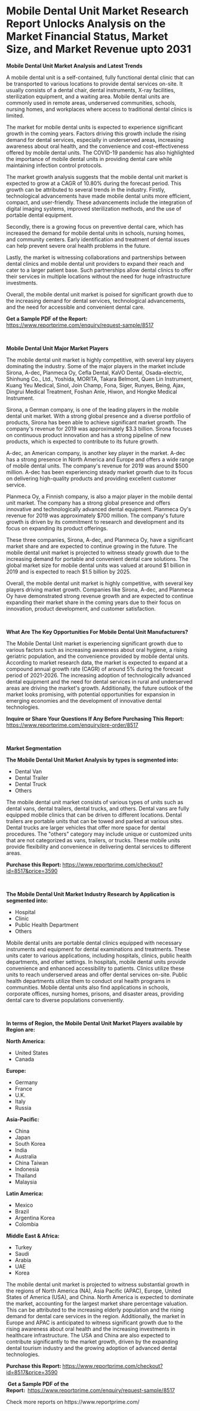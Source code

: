 <p><h1>Mobile Dental Unit Market Research Report Unlocks Analysis on the Market Financial Status, Market Size, and Market Revenue upto 2031</h1></p><p><strong>Mobile Dental Unit Market Analysis and Latest Trends</strong></p>
<p><p>A mobile dental unit is a self-contained, fully functional dental clinic that can be transported to various locations to provide dental services on-site. It usually consists of a dental chair, dental instruments, X-ray facilities, sterilization equipment, and a waiting area. Mobile dental units are commonly used in remote areas, underserved communities, schools, nursing homes, and workplaces where access to traditional dental clinics is limited.</p><p>The market for mobile dental units is expected to experience significant growth in the coming years. Factors driving this growth include the rising demand for dental services, especially in underserved areas, increasing awareness about oral health, and the convenience and cost-effectiveness offered by mobile dental units. The COVID-19 pandemic has also highlighted the importance of mobile dental units in providing dental care while maintaining infection control protocols.</p><p>The market growth analysis suggests that the mobile dental unit market is expected to grow at a CAGR of 10.80% during the forecast period. This growth can be attributed to several trends in the industry. Firstly, technological advancements have made mobile dental units more efficient, compact, and user-friendly. These advancements include the integration of digital imaging systems, improved sterilization methods, and the use of portable dental equipment.</p><p>Secondly, there is a growing focus on preventive dental care, which has increased the demand for mobile dental units in schools, nursing homes, and community centers. Early identification and treatment of dental issues can help prevent severe oral health problems in the future.</p><p>Lastly, the market is witnessing collaborations and partnerships between dental clinics and mobile dental unit providers to expand their reach and cater to a larger patient base. Such partnerships allow dental clinics to offer their services in multiple locations without the need for huge infrastructure investments.</p><p>Overall, the mobile dental unit market is poised for significant growth due to the increasing demand for dental services, technological advancements, and the need for accessible and convenient dental care.</p></p>
<p><strong>Get a Sample PDF of the Report:&nbsp;</strong> <a href="https://www.reportprime.com/enquiry/request-sample/8517">https://www.reportprime.com/enquiry/request-sample/8517</a></p>
<p>&nbsp;</p>
<p><strong>Mobile Dental Unit Major Market Players</strong></p>
<p><p>The mobile dental unit market is highly competitive, with several key players dominating the industry. Some of the major players in the market include Sirona, A-dec, Planmeca Oy, Cefla Dental, KaVO Dental, Osada-electric, Shinhung Co., Ltd., Yoshida, MORITA, Takara Belmont, Quen Lin Instrument, Kuang Yeu Medical, Sinol, Join Champ, Fona, Siger, Runyes, Being, Ajax, Dingrui Medical Treatment, Foshan Anle, Hiwon, and Hongke Medical Instrument.</p><p>Sirona, a German company, is one of the leading players in the mobile dental unit market. With a strong global presence and a diverse portfolio of products, Sirona has been able to achieve significant market growth. The company's revenue for 2019 was approximately $3.3 billion. Sirona focuses on continuous product innovation and has a strong pipeline of new products, which is expected to contribute to its future growth.</p><p>A-dec, an American company, is another key player in the market. A-dec has a strong presence in North America and Europe and offers a wide range of mobile dental units. The company's revenue for 2019 was around $500 million. A-dec has been experiencing steady market growth due to its focus on delivering high-quality products and providing excellent customer service.</p><p>Planmeca Oy, a Finnish company, is also a major player in the mobile dental unit market. The company has a strong global presence and offers innovative and technologically advanced dental equipment. Planmeca Oy's revenue for 2019 was approximately $700 million. The company's future growth is driven by its commitment to research and development and its focus on expanding its product offerings.</p><p>These three companies, Sirona, A-dec, and Planmeca Oy, have a significant market share and are expected to continue growing in the future. The mobile dental unit market is projected to witness steady growth due to the increasing demand for portable and convenient dental care solutions. The global market size for mobile dental units was valued at around $1 billion in 2019 and is expected to reach $1.5 billion by 2025.</p><p>Overall, the mobile dental unit market is highly competitive, with several key players driving market growth. Companies like Sirona, A-dec, and Planmeca Oy have demonstrated strong revenue growth and are expected to continue expanding their market share in the coming years due to their focus on innovation, product development, and customer satisfaction.</p></p>
<p>&nbsp;</p>
<p><strong>What Are The Key Opportunities For Mobile Dental Unit Manufacturers?</strong></p>
<p><p>The Mobile Dental Unit market is experiencing significant growth due to various factors such as increasing awareness about oral hygiene, a rising geriatric population, and the convenience provided by mobile dental units. According to market research data, the market is expected to expand at a compound annual growth rate (CAGR) of around 5% during the forecast period of 2021-2026. The increasing adoption of technologically advanced dental equipment and the need for dental services in rural and underserved areas are driving the market's growth. Additionally, the future outlook of the market looks promising, with potential opportunities for expansion in emerging economies and the development of innovative dental technologies.</p></p>
<p><strong>Inquire or Share Your Questions If Any Before Purchasing This Report:</strong> <a href="https://www.reportprime.com/enquiry/pre-order/8517">https://www.reportprime.com/enquiry/pre-order/8517</a></p>
<p>&nbsp;</p>
<p><strong>Market Segmentation</strong></p>
<p><strong>The Mobile Dental Unit Market Analysis by types is segmented into:</strong></p>
<p><ul><li>Dental Van</li><li>Dental Trailer</li><li>Dental Truck</li><li>Others</li></ul></p>
<p><p>The mobile dental unit market consists of various types of units such as dental vans, dental trailers, dental trucks, and others. Dental vans are fully equipped mobile clinics that can be driven to different locations. Dental trailers are portable units that can be towed and parked at various sites. Dental trucks are larger vehicles that offer more space for dental procedures. The "others" category may include unique or customized units that are not categorized as vans, trailers, or trucks. These mobile units provide flexibility and convenience in delivering dental services to different areas.</p></p>
<p><strong>Purchase this Report:&nbsp;</strong><a href="https://www.reportprime.com/checkout?id=8517&price=3590">https://www.reportprime.com/checkout?id=8517&price=3590</a></p>
<p>&nbsp;</p>
<p><strong>The Mobile Dental Unit Market Industry Research by Application is segmented into:</strong></p>
<p><ul><li>Hospital</li><li>Clinic</li><li>Public Health Department</li><li>Others</li></ul></p>
<p><p>Mobile dental units are portable dental clinics equipped with necessary instruments and equipment for dental examinations and treatments. These units cater to various applications, including hospitals, clinics, public health departments, and other settings. In hospitals, mobile dental units provide convenience and enhanced accessibility to patients. Clinics utilize these units to reach underserved areas and offer dental services on-site. Public health departments utilize them to conduct oral health programs in communities. Mobile dental units also find applications in schools, corporate offices, nursing homes, prisons, and disaster areas, providing dental care to diverse populations conveniently.</p></p>
<p>&nbsp;</p>
<p><strong>In terms of Region, the Mobile Dental Unit Market Players available by Region are:</strong></p>
<p>
    <p> <strong> North America: </strong>
        <ul>
            <li>United States</li>
            <li>Canada</li>
        </ul>
        </p> 
    <p> <strong> Europe: </strong>
        <ul>
            <li>Germany</li>
            <li>France</li>
            <li>U.K.</li>
            <li>Italy</li>
            <li>Russia</li>
        </ul>
        </p> 
    <p> <strong> Asia-Pacific: </strong>
        <ul>
            <li>China</li>
            <li>Japan</li>
            <li>South Korea</li>
            <li>India</li>
            <li>Australia</li>
            <li>China Taiwan</li>
            <li>Indonesia</li>
            <li>Thailand</li>
            <li>Malaysia</li>
        </ul>
        </p> 
    <p> <strong> Latin America: </strong>
        <ul>
            <li>Mexico</li>
            <li>Brazil</li>
            <li>Argentina Korea</li>
            <li>Colombia</li>
        </ul>
        </p> 
    <p> <strong> Middle East & Africa: </strong>
        <ul>
            <li>Turkey</li>
            <li>Saudi</li>
            <li>Arabia</li>
            <li>UAE</li>
            <li>Korea</li>
        </ul>
    </p>
    </p>
<p><p>The mobile dental unit market is projected to witness substantial growth in the regions of North America (NA), Asia Pacific (APAC), Europe, United States of America (USA), and China. North America is expected to dominate the market, accounting for the largest market share percentage valuation. This can be attributed to the increasing elderly population and the rising demand for dental care services in the region. Additionally, the market in Europe and APAC is anticipated to witness significant growth due to the rising awareness about oral health and the increasing investments in healthcare infrastructure. The USA and China are also expected to contribute significantly to the market growth, driven by the expanding dental tourism industry and the growing adoption of advanced dental technologies.</p></p>
<p><strong>Purchase this Report: </strong><a href="https://www.reportprime.com/checkout?id=8517&price=3590">https://www.reportprime.com/checkout?id=8517&price=3590</a></p>
<p>&nbsp;<strong>Get a Sample PDF of the Report:&nbsp;&nbsp;</strong><a href="https://www.reportprime.com/enquiry/request-sample/8517">https://www.reportprime.com/enquiry/request-sample/8517</a></p>
<p><strong></strong></p>
<p>Check more reports on https://www.reportprime.com/</p>